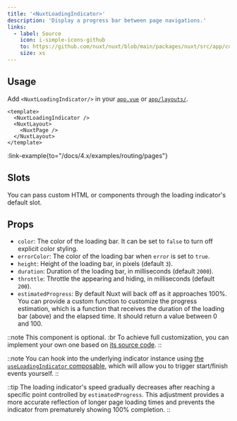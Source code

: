 ```yaml
---
title: '<NuxtLoadingIndicator>'
description: 'Display a progress bar between page navigations.'
links:
  - label: Source
    icon: i-simple-icons-github
    to: https://github.com/nuxt/nuxt/blob/main/packages/nuxt/src/app/components/nuxt-loading-indicator.ts
    size: xs
---
```


## Usage

Add `<NuxtLoadingIndicator/>` in your [`app.vue`](/docs/4.x/guide/directory-structure/app/app) or [`app/layouts/`](/docs/4.x/guide/directory-structure/app/layouts).

```vue [app/app.vue]
<template>
  <NuxtLoadingIndicator />
  <NuxtLayout>
    <NuxtPage />
  </NuxtLayout>
</template>
```

:link-example{to="/docs/4.x/examples/routing/pages"}

## Slots

You can pass custom HTML or components through the loading indicator's default slot.

## Props

- `color`: The color of the loading bar. It can be set to `false` to turn off explicit color styling.
- `errorColor`: The color of the loading bar when `error` is set to `true`.
- `height`: Height of the loading bar, in pixels (default `3`).
- `duration`: Duration of the loading bar, in milliseconds (default `2000`).
- `throttle`: Throttle the appearing and hiding, in milliseconds (default `200`).
- `estimatedProgress`: By default Nuxt will back off as it approaches 100%. You can provide a custom function to customize the progress estimation, which is a function that receives the duration of the loading bar (above) and the elapsed time. It should return a value between 0 and 100.

::note
This component is optional. :br
To achieve full customization, you can implement your own one based on [its source code](https://github.com/nuxt/nuxt/blob/main/packages/nuxt/src/app/components/nuxt-loading-indicator.ts).
::

::note
You can hook into the underlying indicator instance using [the `useLoadingIndicator` composable](/docs/4.x/api/composables/use-loading-indicator), which will allow you to trigger start/finish events yourself.
::

::tip
The loading indicator's speed gradually decreases after reaching a specific point controlled by `estimatedProgress`. This adjustment provides a more accurate reflection of longer page loading times and prevents the indicator from prematurely showing 100% completion.
::
